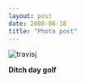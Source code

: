 ```yaml
---
layout: post
date: 2008-06-18
title: "Photo post"
---
```

![travisj](/images/d81432ead994f39aaa8614e8f101dbad8dddd0d95811dffd0bbbcdfb53acbd0d.jpg)

<b>Ditch day golf</b>